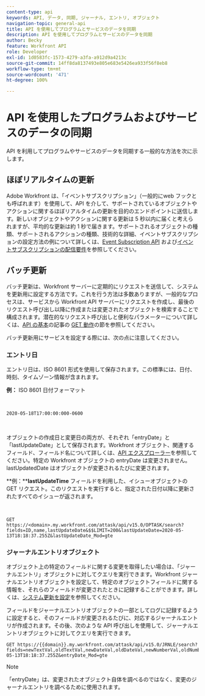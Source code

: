 ```yaml
---
content-type: api
keywords: API, データ, 同期, ジャーナル, エントリ, オブジェクト
navigation-topic: general-api
title: API を使用してプログラムとサービスのデータを同期
description: API を使用してプログラムとサービスのデータを同期
author: Becky
feature: Workfront API
role: Developer
exl-id: 1d0583fc-1573-4279-a3fa-a912d9a4213c
source-git-commit: 14ff8da8137493e805e683e5426ea933f56f8eb8
workflow-type: tm+mt
source-wordcount: '471'
ht-degree: 100%

---
```



# API を使用したプログラムおよびサービスのデータの同期

API を利用してプログラムやサービスのデータを同期する一般的な方法を次に示します。

## ほぼリアルタイムの更新

Adobe Workfront は、「イベントサブスクリプション」（一般的にweb フックとも呼ばれます）を使用して、API を介して、サポートされているオブジェクトやアクションに関するほぼリアルタイムの更新を目的のエンドポイントに送信します。新しいオブジェクトやアクションに関する更新は 5 秒以内に届くと考えられますが、平均的な更新は約 1 秒で届きます。サポートされるオブジェクトの種類、サポートされるアクションの種類、技術的な詳細、イベントサブスクリプションの設定方法の例について詳しくは、[Event Subscription API](../../wf-api/general/event-subs-api.md) および[イベントサブスクリプションの配信要件](../../wf-api/general/setup-event-sub-endpoint.md)を参照してください。

## バッチ更新

バッチ更新は、Workfront サーバーに定期的にリクエストを送信して、システムを更新用に設定する方法です。これを行う方法は多数ありますが、一般的なプロセスは、サービスから Workfront API サーバーにリクエストを作成し、最後のリクエスト呼び出し以降に作成または変更されたオブジェクトを検索することで構成されます。潜在的なリクエスト呼び出しと便利なパラメーターについて詳しくは、[API の基本](../../wf-api/general/api-basics.md)の記事の [GET 動作](../../wf-api/general/api-basics.md#get-behavior)の節を参照してください。

バッチ更新用にサービスを設定する際には、次の点に注意してください。

### エントリ日

エントリ日は、ISO 8601 形式を使用して保存されます。この標準には、日付、時刻、タイムゾーン情報が含まれます。

**例：** ISO 8601 日付フォーマット

<!-- [Copy](javascript:void(0);) -->
 
<pre><code>2020-05-18T17:00:00:000-0600</code></pre> 

オブジェクトの作成日と変更日の両方が、それぞれ「entryDate」と「lastUpdateDate」として保存されます。Workfront オブジェクト、関連するフィールド、フィールド名について詳しくは、[API エクスプローラー](../../wf-api/general/api-explorer.md)を参照してください。特定の Workfront オブジェクトの entryDate は変更されません。lastUpdatedDate はオブジェクトが変更されるたびに変更されます。

**例：****lastUpdateTime** フィールドを利用した、イシューオブジェクトの GET リクエスト。このリクエストを実行すると、指定された日付以降に更新されたすべてのイシューが返されます。

<!-- [Copy](javascript:void(0);) -->
 

```
GET
https://<domain>.my.workfront.com/attask/api/v15.0/OPTASK/search?fields=ID,name,lastUpdateDate&$$LIMIT=200&lastUpdateDate=2020-05-13T18:18:37.255Z&lastUpdateDate_Mod=gte
```

### ジャーナルエントリオブジェクト

オブジェクト上の特定のフィールドに関する変更を取得したい場合は、「ジャーナルエントリ」オブジェクトに対してクエリを実行できます。Workfront ジャーナルエントリオブジェクトを設定して、特定のオブジェクトフィールドに関する情報を、それらのフィールドが変更されたときに記録することができます。詳しくは、[システム更新を設定](../../administration-and-setup/set-up-workfront/system-tracked-update-feeds/configure-system-updates.md)を参照してください。

フィールドをジャーナルエントリオブジェクトの一部としてログに記録するように設定すると、そのフィールドが変更されるたびに、対応するジャーナルエントリが作成されます。その後、次のような API 呼び出しを使用して、ジャーナルエントリオブジェクトに対してクエリを実行できます。

<!-- [Copy](javascript:void(0);) -->

<pre><code>GET https://&#123;&#123;domain&#125;&#125;.my.workfront.com/attask/api/v15.0/JRNLE/search?fields=newTextVal,oldTextVal,newDateVal,oldDateVal,newNumberVal,oldNumberVal,entryDate,objObjCode,objID,fieldName&fieldName=name&objObjCode=OPTASK&entryDate=2020-05-13T18:18:37.255Z&entryDate_Mod=gte</code></pre>

>[!NOTE]
>
>「entryDate」は、変更されたオブジェクト自体を調べるのではなく、変更のジャーナルエントリを調べるために使用されます。
